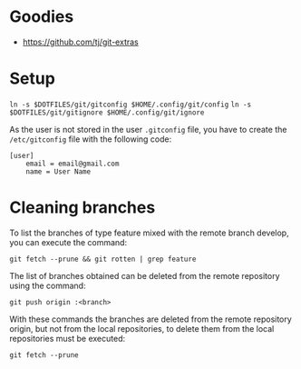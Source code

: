 
# Goodies

* https://github.com/tj/git-extras

# Setup

`ln -s $DOTFILES/git/gitconfig $HOME/.config/git/config`
`ln -s $DOTFILES/git/gitignore $HOME/.config/git/ignore`

As the user is not stored in the user `.gitconfig` file, you have to create the `/etc/gitconfig`
file with the following code:

```
[user]
    email = email@gmail.com
    name = User Name
```

# Cleaning branches

To list the branches of type feature mixed with the remote branch develop, you can execute the
command:

`git fetch --prune && git rotten | grep feature`

The list of branches obtained can be deleted from the remote repository using the command:

`git push origin :<branch>`

With these commands the branches are deleted from the remote repository origin, but not from the
local repositories, to delete them from the local repositories must be executed:

`git fetch --prune`
